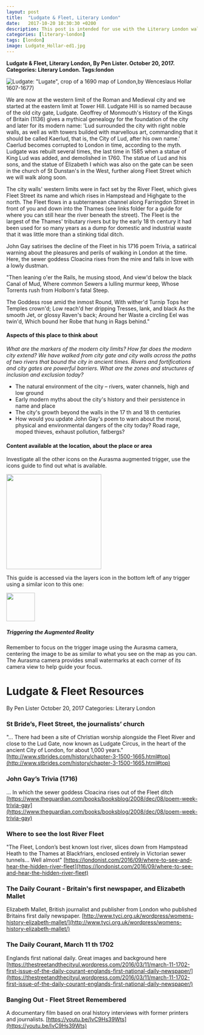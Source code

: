 ```yaml
---
layout: post
title:  "Ludgate & Fleet, Literary London"
date:   2017-10-20 10:30:30 +0200
description: This post is intended for use with the Literary London walking tour and smart learning activities and was originally only available via the Aurasma AR trigger.
categories: [literary-london]
tags: [london]
image: Ludgate_Hollar-ed1.jpg
---
```


**Ludgate & Fleet, Literary London, By Pen Lister. October 20, 2017. Categories: Literary London. Tags:london**

![Ludgate: "Lugate", crop of a 1690 map of London,by Wenceslaus Hollar 1607-1677)]({{site.baseurl}}/assets/images/Ludgate_Hollar-ed1.jpg)


We are now at the western limit of the Roman and Medieval city and we started at the eastern limit at Tower Hill. Ludgate Hill is so named because of the old city gate, Ludgate. Geoffrey of Monmouth's History of the Kings of Britain (1136) gives a mythical genealogy for the foundation of the city and later for its modern name: 'Lud surrounded the city with right noble walls, as well as with towers builded with marvellous art, commanding that it should be called Kaerlud, that is, the City of Lud, after his own name.' Caerlud becomes corrupted to London in time, according to the myth. Ludgate was rebuilt several times, the last time in 1585 when a statue of King Lud was added, and demolished in 1760. The statue of Lud and his sons, and the statue of Elizabeth I which was also on the gate can be seen in the church of St Dunstan's in the West, further along Fleet Street which we will walk along soon.

The city walls' western limits were in fact set by the River Fleet, which gives Fleet Street its name and which rises in Hampstead and Highgate to the north. The Fleet flows in a subterranean channel along Farringdon Street in front of you and down into the Thames (see links folder for a guide for where you can still hear the river beneath the street). The Fleet is the largest of the Thames' tributary rivers but by the early 18 th century it had been used for so many years as a dump for domestic and industrial waste that it was little more than a stinking tidal ditch.

John Gay satirises the decline of the Fleet in his 1716 poem Trivia, a satirical warning about the pleasures and perils of walking in London at the time. Here, the sewer goddess Cloacina rises from the mire and falls in love with a lowly dustman.

"Then leaning o'er the Rails, he musing stood,
 And view'd below the black Canal of Mud,
 Where common Sewers a lulling murmur keep,
 Whose Torrents rush from Holborn's fatal Steep.

The Goddess rose amid the inmost Round,
 With wither'd Turnip Tops her Temples crown'd;
 Low reach'd her dripping Tresses, lank, and black
 As the smooth Jet, or glossy Raven's back;
 Around her Waste a circling Eel was twin'd,
 Which bound her Robe that hung in Rags behind."

#### **Aspects of this place to think about**

_What are the markers of the modern city limits? How far does the modern city extend? We have walked from city gate and city walls across the paths of two rivers that bound the city in ancient times. Rivers and fortifications and city gates are powerful barriers. What are the zones and structures of inclusion and exclusion today?_

- The natural environment of the city – rivers, water channels, high and low ground
- Early modern myths about the city's history and their persistence in name and place
- The city's growth beyond the walls in the 17 th and 18 th centuries
- How would you update John Gay's poem to warn about the moral, physical and environmental dangers of the city today? Road rage, moped thieves, exhaust pollution, fatbergs?

#### **Content available at the location, about the place or area**

Investigate all the other icons on the Aurasma augmented trigger, use the icons guide to find out what is available.

<img src="{{site.baseurl}}/assets/images/icons-messagesA.png" width="250" height="auto">

This guide is accessed via the layers icon in the bottom left of any trigger using a similar icon to this one: 

<img src="{{site.baseurl}}/assets/images/1287510-512-crimson.png" width="75" height="auto">


##### **Triggering the Augmented Reality**

Remember to focus on the trigger image using the Aurasma camera, centering the image to be as similar to what you see on the map as you can. The Aurasma camera provides small watermarks at each corner of its camera view to help guide your focus.

# **Ludgate & Fleet Resources**

By Pen Lister October 20, 2017 Categories: Literary London

### St Bride’s, Fleet Street, the journalists’ church
"... There had been a site of Christian worship alongside the Fleet River and close to the Lud Gate, now known as Ludgate Circus, in the heart of the ancient City of London, for about 1,000 years."
[http://www.stbrides.com/history/chapter-3-1500-1665.html#top](http://www.stbrides.com/history/chapter-3-1500-1665.html#top)
### John Gay’s Trivia (1716)
... In which the sewer goddess Cloacina rises out of the Fleet ditch
[https://www.theguardian.com/books/booksblog/2008/dec/08/poem-week-trivia-gay](https://www.theguardian.com/books/booksblog/2008/dec/08/poem-week-trivia-gay)
### Where to see the lost River Fleet
"The Fleet, London’s best known lost river, slices down from Hampstead Heath to the Thames at Blackfriars, enclosed entirely in Victorian sewer tunnels... Well almost"
[https://londonist.com/2016/09/where-to-see-and-hear-the-hidden-river-fleet](https://londonist.com/2016/09/where-to-see-and-hear-the-hidden-river-fleet)
### The Daily Courant - Britain's first newspaper, and Elizabeth Mallet
Elizabeth Mallet, British journalist and publisher from London who published Britains first daily newspaper.
[http://www.tyci.org.uk/wordpress/womens-history-elizabeth-mallet/](http://www.tyci.org.uk/wordpress/womens-history-elizabeth-mallet/)
### The Daily Courant, March 11 th 1702
Englands first national daily. Great images and background here
[https://thestreetandthecityul.wordpress.com/2016/03/11/march-11-1702-first-issue-of-the-daily-courant-englands-first-national-daily-newspaper/](https://thestreetandthecityul.wordpress.com/2016/03/11/march-11-1702-first-issue-of-the-daily-courant-englands-first-national-daily-newspaper/)

### Banging Out - Fleet Street Remembered
A documentary film based on oral history interviews with former printers and journalists.
[https://youtu.be/IvC9Hs39Wts](https://youtu.be/IvC9Hs39Wts)